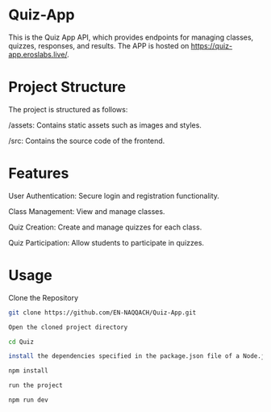 # Quiz-App
This is the Quiz App API, which provides endpoints for managing classes, quizzes, responses, and results. The APP is hosted on https://quiz-app.eroslabs.live/.
# Project Structure
The project is structured as follows:

/assets: Contains static assets such as images and styles.

/src: Contains the source code of the frontend.
# Features
User Authentication: Secure login and registration functionality.

Class Management: View and manage classes.

Quiz Creation: Create and manage quizzes for each class.

Quiz Participation: Allow students to participate in quizzes.
# Usage

Clone the Repository
 ```bash
git clone https://github.com/EN-NAQQACH/Quiz-App.git

Open the cloned project directory

cd Quiz

install the dependencies specified in the package.json file of a Node.js project

npm install

run the project 

npm run dev
